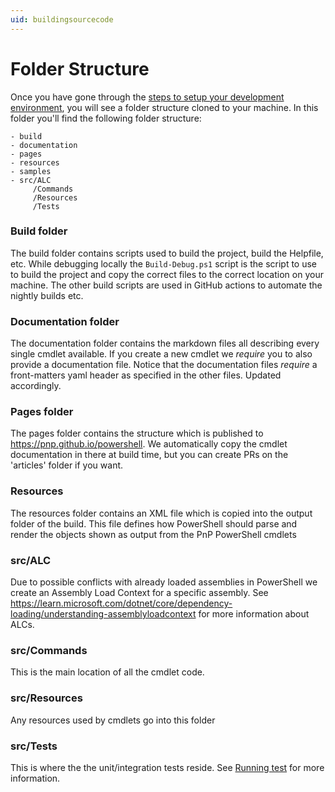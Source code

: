 ```yaml
---
uid: buildingsourcecode
---
```


# Folder Structure

Once you have gone through the [steps to setup your development environment](gettingstartedcontributing.md), you will see a folder structure cloned to your machine. In this folder you'll find the following folder structure:

```
- build
- documentation
- pages
- resources
- samples
- src/ALC
     /Commands
     /Resources
     /Tests
```

### Build folder
The build folder contains scripts used to build the project, build the Helpfile, etc. While debugging locally the `Build-Debug.ps1` script is the script to use to build the project and copy the correct files to the correct location on your machine. The other build scripts are used in GitHub actions to automate the nightly builds etc.

### Documentation folder
The documentation folder contains the markdown files all describing every single cmdlet available. If you create a new cmdlet we *require* you to also provide a documentation file. Notice that the documentation files *require* a front-matters yaml header as specified in the other files. Updated accordingly.

### Pages folder
The pages folder contains the structure which is published to https://pnp.github.io/powershell. We automatically copy the cmdlet documentation in there at build time, but you can create PRs on the 'articles' folder if you want.

### Resources
The resources folder contains an XML file which is copied into the output folder of the build. This file defines how PowerShell should parse and render the objects shown as output from the PnP PowerShell cmdlets

### src/ALC
Due to possible conflicts with already loaded assemblies in PowerShell we create an Assembly Load Context for a specific assembly. See https://learn.microsoft.com/dotnet/core/dependency-loading/understanding-assemblyloadcontext for more information about ALCs.

### src/Commands
This is the main location of all the cmdlet code.

### src/Resources
Any resources used by cmdlets go into this folder

### src/Tests
This is where the the unit/integration tests reside. See [Running test](runningtests.md) for more information.